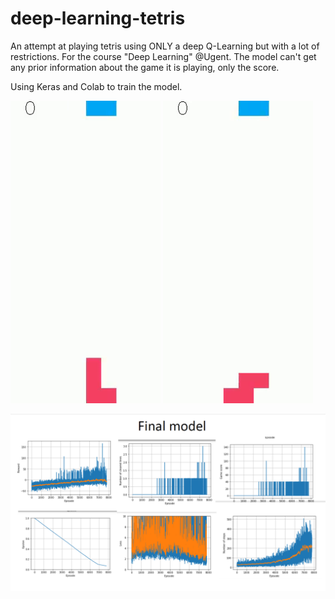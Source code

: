 # deep-learning-tetris

An attempt at playing tetris using ONLY a deep Q-Learning but with a lot of restrictions. For the course "Deep Learning" @Ugent.
The model can't get any prior information about the game it is playing, only the score.

Using Keras and Colab to train the model.

<p float="left">
  <img src="/Captured_1.gif" width="240" />
  <img src="/Captured_2.gif" width="240" /> 
</p>

![](Screenshot_1.png)

